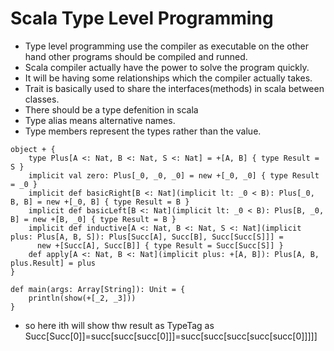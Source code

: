 # Scala Type Level Programming 
* Type level programming use the compiler as executable on the other hand other programs should be compiled and runned.
* Scala compiler actually have the power to solve the program quickly.
* It will be having some relationships which the compiler actually takes.
* Trait is basically used to share the interfaces(methods) in scala between classes.
* There should be a type defenition in scala
* Type alias means alternative names.
* Type members represent the types rather than the value.
```trait +[A <: Nat, B <: Nat] { type Result <: Nat }
object + {
    type Plus[A <: Nat, B <: Nat, S <: Nat] = +[A, B] { type Result = S }
    implicit val zero: Plus[_0, _0, _0] = new +[_0, _0] { type Result = _0 }
    implicit def basicRight[B <: Nat](implicit lt: _0 < B): Plus[_0, B, B] = new +[_0, B] { type Result = B }
    implicit def basicLeft[B <: Nat](implicit lt: _0 < B): Plus[B, _0, B] = new +[B, _0] { type Result = B }
    implicit def inductive[A <: Nat, B <: Nat, S <: Nat](implicit plus: Plus[A, B, S]): Plus[Succ[A], Succ[B], Succ[Succ[S]]] =
      new +[Succ[A], Succ[B]] { type Result = Succ[Succ[S]] }
    def apply[A <: Nat, B <: Nat](implicit plus: +[A, B]): Plus[A, B, plus.Result] = plus
}

def main(args: Array[String]): Unit = {
    println(show(+[_2, _3]))
}
```

* so here ith will show thw result as TypeTag as Succ[Succ[0]]=succ[succ[succ[0]]]=succ[succ[succ[succ[succ[0]]]]]

